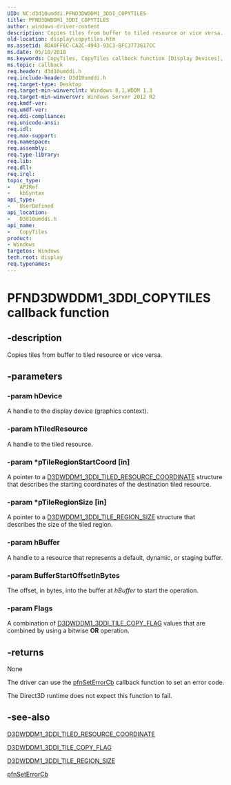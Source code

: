 ```yaml
---
UID: NC:d3d10umddi.PFND3DWDDM1_3DDI_COPYTILES
title: PFND3DWDDM1_3DDI_COPYTILES
author: windows-driver-content
description: Copies tiles from buffer to tiled resource or vice versa.
old-location: display\copytiles.htm
ms.assetid: 8DA0FF6C-CA2C-4943-93C3-BFC3773617CC
ms.date: 05/10/2018
ms.keywords: CopyTiles, CopyTiles callback function [Display Devices], PFND3DWDDM1_3DDI_COPYTILES, PFND3DWDDM1_3DDI_COPYTILES callback, d3d10umddi/CopyTiles, display.copytiles
ms.topic: callback
req.header: d3d10umddi.h
req.include-header: D3d10umddi.h
req.target-type: Desktop
req.target-min-winverclnt: Windows 8.1,WDDM 1.3
req.target-min-winversvr: Windows Server 2012 R2
req.kmdf-ver: 
req.umdf-ver: 
req.ddi-compliance: 
req.unicode-ansi: 
req.idl: 
req.max-support: 
req.namespace: 
req.assembly: 
req.type-library: 
req.lib: 
req.dll: 
req.irql: 
topic_type:
-	APIRef
-	kbSyntax
api_type:
-	UserDefined
api_location:
-	D3d10umddi.h
api_name:
-	CopyTiles
product:
- Windows
targetos: Windows
tech.root: display
req.typenames: 
---
```


# PFND3DWDDM1_3DDI_COPYTILES callback function


## -description


Copies tiles from buffer to tiled resource or vice versa.


## -parameters




### -param hDevice

A handle to the display device (graphics context).


### -param hTiledResource

A handle to the tiled resource.


### -param *pTileRegionStartCoord [in]

A pointer to a <a href="https://msdn.microsoft.com/library/windows/hardware/dn440996">D3DWDDM1_3DDI_TILED_RESOURCE_COORDINATE</a> structure that describes the starting coordinates of the destination tiled resource.


### -param *pTileRegionSize [in]

A pointer to a <a href="https://msdn.microsoft.com/library/windows/hardware/dn440997">D3DWDDM1_3DDI_TILE_REGION_SIZE</a> structure that describes the size of the tiled region.


### -param hBuffer

A handle to a resource that represents a default, dynamic, or staging buffer.


### -param BufferStartOffsetInBytes

The offset, in bytes, into the buffer at <i>hBuffer</i> to start the operation.


### -param Flags

A combination of <a href="https://msdn.microsoft.com/library/windows/hardware/dn458989">D3DWDDM1_3DDI_TILE_COPY_FLAG</a> values that are combined by using a bitwise <b>OR</b> operation.


## -returns



None

The driver can use the <a href="https://msdn.microsoft.com/968b04a7-8869-410c-a6fc-83d57726858f">pfnSetErrorCb</a> callback function to set an error code.

The Direct3D runtime does not expect this function to fail.




## -see-also




<a href="https://msdn.microsoft.com/library/windows/hardware/dn440996">D3DWDDM1_3DDI_TILED_RESOURCE_COORDINATE</a>



<a href="https://msdn.microsoft.com/library/windows/hardware/dn458989">D3DWDDM1_3DDI_TILE_COPY_FLAG</a>



<a href="https://msdn.microsoft.com/library/windows/hardware/dn440997">D3DWDDM1_3DDI_TILE_REGION_SIZE</a>



<a href="https://msdn.microsoft.com/968b04a7-8869-410c-a6fc-83d57726858f">pfnSetErrorCb</a>
 

 


